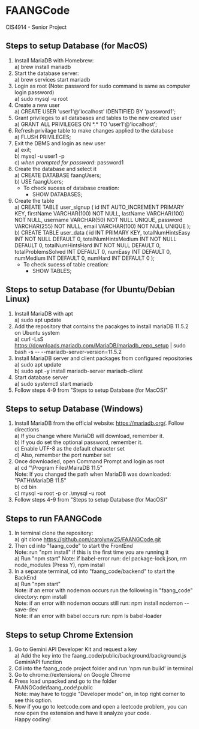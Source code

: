 # FAANGCode
CIS4914 - Senior Project

## Steps to setup Database (for MacOS)
1. Install MariaDB with Homebrew:<br/>
   a) brew install mariadb
2. Start the database server:<br/>
   a) brew services start mariadb
3. Login as root (Note: password for sudo command is same as computer login password)<br/>
   a) sudo mysql -u root
4. Create a new user<br/>
   a) CREATE USER 'user1'@'localhost' IDENTIFIED BY 'password1';
5. Grant privileges to all databases and tables to the new created user<br/>
   a) GRANT ALL PRIVILEGES ON \*.\* TO 'user1'@'localhost';
6. Refresh privilage table to make changes applied to the database<br/>
   a) FLUSH PRIVILEGES;
7. Exit the DBMS and login as new user<br/>
   a) exit;<br/>
   b) mysql -u user1 -p<br/>
   c) *when prompted for password*: password1
8. Create the database and select it<br/>
   a) CREATE DATABASE faangUsers;<br/>
   b) USE faangUsers;
      - To check sucess of database creation:<br/>
         - SHOW DATABASES;<br/>
10. Create the table<br/>
    a) CREATE TABLE user_signup (
    id INT AUTO_INCREMENT PRIMARY KEY, 
    firstName VARCHAR(100) NOT NULL,
    lastName VARCHAR(100) NOT NULL,
    username VARCHAR(50) NOT NULL UNIQUE,
    password VARCHAR(255) NOT NULL,
    email VARCHAR(100) NOT NULL UNIQUE
   );<br/>
   b) CREATE TABLE user_data (
    id INT PRIMARY KEY,
    totalNumHintsEasy INT NOT NULL DEFAULT 0,
    totalNumHintsMedium INT NOT NULL DEFAULT 0,
    totalNumHintsHard INT NOT NULL DEFAULT 0,
    totalProblemsSolved INT DEFAULT 0,
    numEasy INT DEFAULT 0,
    numMedium INT DEFAULT 0,
    numHard INT DEFAULT 0
   ); <br/>
      - To check sucess of table creation: <br/>
         - SHOW TABLES;

## Steps to setup Database (for Ubuntu/Debian Linux)
1. Install MariaDB with apt<br/>
   a) sudo apt update
2. Add the repository that contains the pacakges to install mariaDB 11.5.2 on Ubuntu system<br/>
   a) curl -LsS https://downloads.mariadb.com/MariaDB/mariadb_repo_setup | sudo bash -s -- --mariadb-server-version=11.5.2
3. Install MariaDB server and client packages from configured repositories<br/>
   a) sudo apt update<br/>
   b) sudo apt -y install mariadb-server mariadb-client
4. Start database server<br/>
   a) sudo systemctl start mariadb
5. Follow steps 4-9 from "Steps to setup Database (for MacOS)"<br/>

## Steps to setup Database (Windows)
1. Install MariaDB from the official website: https://mariadb.org/. Follow directions<br/>
   a) If you change where MariaDB will download, remember it.<br/>
   b) If you do set the optional password, remember it.<br/>
   c) Enable UTF-8 as the default character set<br/>
   d) Also, remember the port number set<br/>
3. Once downloaded, open Command Prompt and login as root<br>
   a) cd "\Program Files\MairaDB 11.5"<br/>
      Note: If you changed the path when MariaDB was downloaded: "PATH\MariaDB 11.5"<br/>
   b) cd bin<br/>
   c) mysql -u root -p or .\mysql -u root<br/>
4. Follow steps 4-9 from "Steps to setup Database (for MacOS)"<br/>
   
## Steps to run FAANGCode
1. In terminal clone the repository:<br/>
   a) git clone https://github.com/carolynw25/FAANGCode.git
2. Then cd into "faang_code" to start the FrontEnd<br/>
   Note: run "npm install" if this is the first time you are running it<br/>
   a) Run "npm start"
   Note: if babel-error run: del package-lock.json, rm node_modules (Press Y), npm install
4. In a separate terminal, cd into "faang_code/backend" to start the BackEnd<br/>
   a) Run "npm start"<br/>
   Note: if an error with nodemon occurs run the following in "faang_code" directory: npm install<br/>
   Note: if an error with nodemon occurs still run: npm install nodemon --save-dev<br/>
   Note: if an error with babel occurs run: npm ls babel-loader <br/>

## Steps to setup Chrome Extension
1. Go to Gemini API Developer Kit and request a key <br/>
   a) Add the key into the faang_code/public/background/background.js GeminiAPI function <br/>
2. Cd into the faang_code project folder and run 'npm run build' in terminal <br/>
3. Go to chrome://extensions/ on Google Chrome <br/>
4. Press load unpacked and go to the folder FAANGCode\faang_code\public <br/>
   Note: may have to toggle "Developer mode" on, in top right corner to see this option.<br/>
5. Now if you go to leetcode.com and open a leetcode problem, you can now open the extension and have it analyze your code. <br/>
   Happy coding!
   
